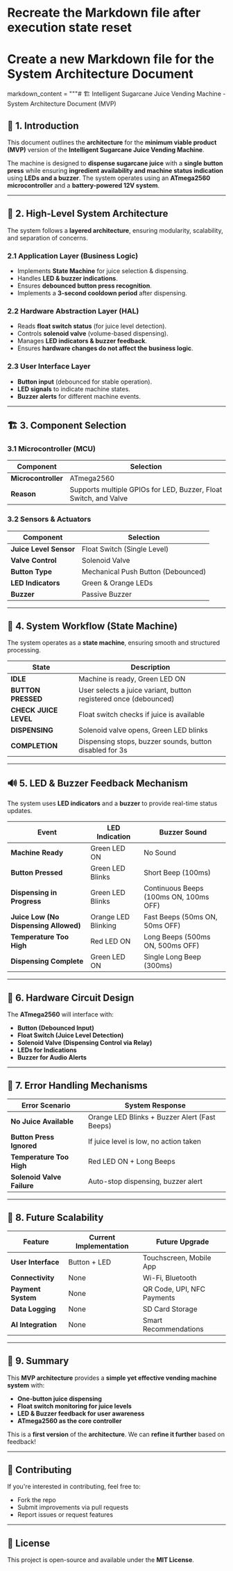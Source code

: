 # Recreate the Markdown file after execution state reset

# Create a new Markdown file for the System Architecture Document

markdown_content = """# 🏗️ Intelligent Sugarcane Juice Vending Machine - System Architecture Document (MVP)

## 📌 1. Introduction

This document outlines the **architecture** for the **minimum viable product (MVP)** version of the **Intelligent Sugarcane Juice Vending Machine**. 

The machine is designed to **dispense sugarcane juice** with a **single button press** while ensuring **ingredient availability and machine status indication** using **LEDs and a buzzer**. The system operates using an **ATmega2560 microcontroller** and a **battery-powered 12V system**.

---

## 🔹 2. High-Level System Architecture

The system follows a **layered architecture**, ensuring modularity, scalability, and separation of concerns.


### **2.1 Application Layer (Business Logic)**
- Implements **State Machine** for juice selection & dispensing.
- Handles **LED & buzzer indications**.
- Ensures **debounced button press recognition**.
- Implements a **3-second cooldown period** after dispensing.

### **2.2 Hardware Abstraction Layer (HAL)**
- Reads **float switch status** (for juice level detection).
- Controls **solenoid valve** (volume-based dispensing).
- Manages **LED indicators & buzzer feedback**.
- Ensures **hardware changes do not affect the business logic**.

### **2.3 User Interface Layer**
- **Button input** (debounced for stable operation).
- **LED signals** to indicate machine states.
- **Buzzer alerts** for different machine events.

---

## 🏗️ 3. Component Selection

### **3.1 Microcontroller (MCU)**
| **Component**  | **Selection** |
|---------------|--------------|
| **Microcontroller** | ATmega2560 |
| **Reason** | Supports multiple GPIOs for LED, Buzzer, Float Switch, and Valve |

### **3.2 Sensors & Actuators**
| **Component**  | **Selection** |
|---------------|--------------|
| **Juice Level Sensor** | Float Switch (Single Level) |
| **Valve Control** | Solenoid Valve |
| **Button Type** | Mechanical Push Button (Debounced) |
| **LED Indicators** | Green & Orange LEDs |
| **Buzzer** | Passive Buzzer |

---

## 🔄 4. System Workflow (State Machine)

The system operates as a **state machine**, ensuring smooth and structured processing.


| **State** | **Description** |
|-----------|----------------|
| **IDLE** | Machine is ready, Green LED ON |
| **BUTTON PRESSED** | User selects a juice variant, button registered once (debounced) |
| **CHECK JUICE LEVEL** | Float switch checks if juice is available |
| **DISPENSING** | Solenoid valve opens, Green LED blinks |
| **COMPLETION** | Dispensing stops, buzzer sounds, button disabled for 3s |

---

## 🔊 5. LED & Buzzer Feedback Mechanism

The system uses **LED indicators** and a **buzzer** to provide real-time status updates.

| **Event** | **LED Indication** | **Buzzer Sound** |
|-----------|-----------------|------------------|
| **Machine Ready** | Green LED ON | No Sound |
| **Button Pressed** | Green LED Blinks | Short Beep (100ms) |
| **Dispensing in Progress** | Green LED Blinks | Continuous Beeps (100ms ON, 100ms OFF) |
| **Juice Low (No Dispensing Allowed)** | Orange LED Blinking | Fast Beeps (50ms ON, 50ms OFF) |
| **Temperature Too High** | Red LED ON | Long Beeps (500ms ON, 500ms OFF) |
| **Dispensing Complete** | Green LED ON | Single Long Beep (300ms) |

---

## 🔌 6. Hardware Circuit Design

The **ATmega2560** will interface with:
- **Button (Debounced Input)**
- **Float Switch (Juice Level Detection)**
- **Solenoid Valve (Dispensing Control via Relay)**
- **LEDs for Indications**
- **Buzzer for Audio Alerts**


---

## 🔄 7. Error Handling Mechanisms

| **Error Scenario** | **System Response** |
|-------------------|----------------------|
| **No Juice Available** | Orange LED Blinks + Buzzer Alert (Fast Beeps) |
| **Button Press Ignored** | If juice level is low, no action taken |
| **Temperature Too High** | Red LED ON + Long Beeps |
| **Solenoid Valve Failure** | Auto-stop dispensing, buzzer alert |

---

## 🔮 8. Future Scalability

| **Feature** | **Current Implementation** | **Future Upgrade** |
|------------|-----------------|----------------|
| **User Interface** | Button + LED | Touchscreen, Mobile App |
| **Connectivity** | None | Wi-Fi, Bluetooth |
| **Payment System** | None | QR Code, UPI, NFC Payments |
| **Data Logging** | None | SD Card Storage |
| **AI Integration** | None | Smart Recommendations |

---

## 📜 9. Summary

This **MVP architecture** provides a **simple yet effective vending machine system** with:
- **One-button juice dispensing**
- **Float switch monitoring for juice levels**
- **LED & Buzzer feedback for user awareness**
- **ATmega2560 as the core controller**

This is a **first version** of the **architecture**. We can **refine it further** based on feedback!

---

## 📢 Contributing
If you're interested in contributing, feel free to:
- Fork the repo
- Submit improvements via pull requests
- Report issues or request features

---

## 📄 License
This project is open-source and available under the **MIT License**.

